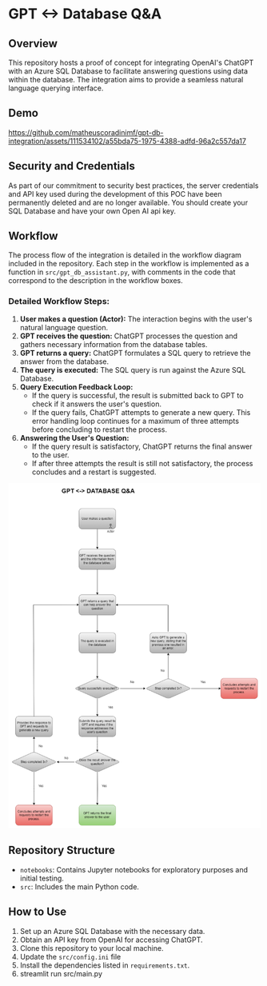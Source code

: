 # GPT <-> Database Q&A

## Overview
This repository hosts a proof of concept for integrating OpenAI's ChatGPT with an Azure SQL Database to facilitate answering questions using data within the database. The integration aims to provide a seamless natural language querying interface.

## Demo
https://github.com/matheuscoradinimf/gpt-db-integration/assets/111534102/a55bda75-1975-4388-adfd-96a2c557da17





## Security and Credentials
As part of our commitment to security best practices, the server credentials and API key used during the development of this POC have been permanently deleted and are no longer available. You should create your SQL Database and have your own Open AI api key.

## Workflow
The process flow of the integration is detailed in the workflow diagram included in the repository. Each step in the workflow is implemented as a function in `src/gpt_db_assistant.py`, with comments in the code that correspond to the description in the workflow boxes.

### Detailed Workflow Steps:
1. **User makes a question (Actor):** The interaction begins with the user's natural language question.
2. **GPT receives the question:** ChatGPT processes the question and gathers necessary information from the database tables.
3. **GPT returns a query:** ChatGPT formulates a SQL query to retrieve the answer from the database.
4. **The query is executed:** The SQL query is run against the Azure SQL Database.
5. **Query Execution Feedback Loop:**
   - If the query is successful, the result is submitted back to GPT to check if it answers the user's question.
   - If the query fails, ChatGPT attempts to generate a new query. This error handling loop continues for a maximum of three attempts before concluding to restart the process.
6. **Answering the User's Question:**
   - If the query result is satisfactory, ChatGPT returns the final answer to the user.
   - If after three attempts the result is still not satisfactory, the process concludes and a restart is suggested.

![plot](./images/workflow2.png)

## Repository Structure
- `notebooks`: Contains Jupyter notebooks for exploratory purposes and initial testing.
- `src`: Includes the main Python code.

## How to Use
1. Set up an Azure SQL Database with the necessary data.
2. Obtain an API key from OpenAI for accessing ChatGPT.
3. Clone this repository to your local machine.
4. Update the `src/config.ini` file
5. Install the dependencies listed in `requirements.txt`.
6. streamlit run src/main.py

